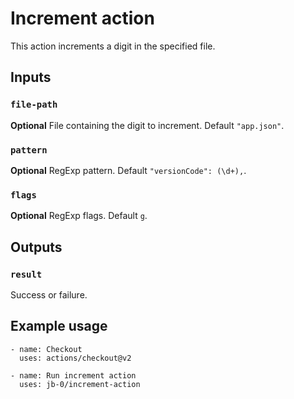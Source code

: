# Increment action

This action increments a digit in the specified file.

## Inputs

### `file-path`

**Optional** File containing the digit to increment. Default `"app.json"`.

### `pattern`

**Optional** RegExp pattern. Default `"versionCode": (\d+),`.

### `flags`

**Optional** RegExp flags. Default `g`.

## Outputs

### `result`

Success or failure.

## Example usage

```
- name: Checkout
  uses: actions/checkout@v2

- name: Run increment action
  uses: jb-0/increment-action
```
